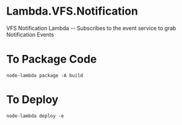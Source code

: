 # Lambda.VFS.Notification
VFS Notification Lambda -- Subscribes to the event service to grab Notification Events

# To Package Code

	node-lambda package -A build 

# To Deploy

	node-lambda deploy -e 
